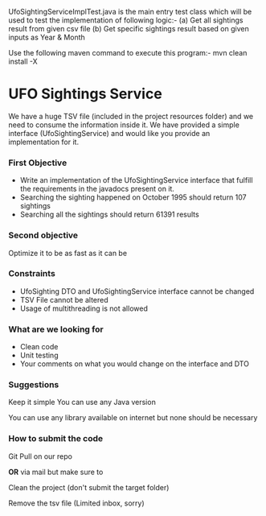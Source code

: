 UfoSightingServiceImplTest.java is the main entry test class which will be used to test the implementation of following logic:-
(a) Get all sightings result from given csv file
(b) Get specific sightings result based on given inputs as Year & Month

Use the following maven command to execute this program:-
mvn clean install -X


# UFO Sightings Service

We have a huge TSV file (included in the project resources folder) and we need to consume the information inside it.
We have provided a simple interface (UfoSightingService) and would like you provide an implementation for it.
  


### First Objective
- Write an implementation of the UfoSightingService interface that fulfill the requirements in the javadocs present on it.
- Searching the sighting happened on October 1995 should return 107 sightings
- Searching all the sightings should return 61391 results


### Second objective
Optimize it to be as fast as it can be

### Constraints
- UfoSighting DTO and UfoSightingService interface cannot be changed
- TSV File cannot be altered
- Usage of multithreading is not allowed

### What are we looking for

- Clean code
- Unit testing
- Your comments on what you would change on the interface and DTO


### Suggestions
Keep it simple
You can use any Java version

You can use any library available on internet but none should be necessary




### How to submit the code

Git Pull on our repo 

**OR** via mail but make sure to

Clean the project (don't submit the target folder)

Remove the tsv file (Limited inbox, sorry)
